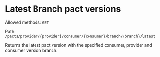 # Latest Branch pact versions

Allowed methods: `GET`

Path: `/pacts/provider/{provider}/consumer/{consumer}/branch/{branch}/latest`

Returns the latest pact version with the specified consumer, provider and consumer version branch.
